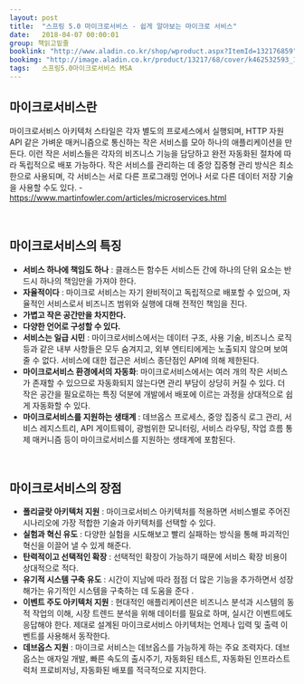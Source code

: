 ```yaml
---
layout: post
title:  "스프링 5.0 마이크로서비스 - 쉽게 알아보는 마이크로 서비스"
date:   2018-04-07 00:00:01
group: 책읽고밑줄
booklink: "http://www.aladin.co.kr/shop/wproduct.aspx?ItemId=132176859"
bookimg: "http://image.aladin.co.kr/product/13217/68/cover/k462532593_1.jpg"
tags:	스프링5.0마이크로서비스 MSA 
---
```


## 마이크로서비스란
마이크로서비스 아키텍처 스타일은 각자 별도의 프로세스에서 실행되며, HTTP 자원  API 같은 가벼운 매커니즘으로 통신하는 작은 서비스를 모아 하나의 애플리케이션을 만든다. 이런 작은 서비스들은 각자의 비즈니스 기능을 담당하고 완전 자동화된 절차에 따라 독립적으로 배포 가능하다. 작은 서비스를 관리하는 데 중앙 집중형 관리 방식은 최소한으로 사용되며, 각 서비스는 서로 다른 프로그래밍 언어나 서로 다른 데이터 저장 기술을 사용할 수도 있다. -https://www.martinfowler.com/articles/microservices.html

<br/>

## 마이크로서비스의 특징

- **서비스 하나에 책임도 하나** : 클래스든 함수든 서비스든 간에 하나의 단위 요소는 반드시 하나의 책임만을 가져야 한다.
- **자율적이다** : 마이크로 서비스는 자기 완비적이고 독립적으로 배포할 수 있으며, 자율적인 서비스로서 비즈니즈 범위와 실행에 대해 전적인 책임을 진다. 
- **가볍고 작은 공간만을 차지한다.** 
- **다양한 언어로 구성할 수 있다.** 
- **서비스는 일급 시민** : 마이크로서비스에서는 데이터 구조, 사용 기술, 비즈니스 로직 등과 같은 내부 사항들은 모두 숨겨지고, 외부 엔티티에게는 노출되지 않으며 보여줄 수 없다. 서비스에 대한 접근은 서비스 종단점인 API에 의해 제한된다. 
- **마이크로서비스 환경에서의 자동화**: 마이크로서비스에서는 여러 개의 작은 서비스가 존재할 수 있으므로 자동화되지 않는다면 관리 부담이 상당히 커질 수 있다. 더 작은 공간을 필요로하는 특징 덕분에 개발에서 배포에 이르는 과정을 상대적으로 쉽게 자동화할 수 있다. 
- **마이크로서비스를 지원하는 생태계** : 데브옵스 프로세스, 중앙 집중식 로그 관리, 서비스 레지스트리, API 게이트웨이, 광범위한 모니터링, 서비스 라우팅, 작업 흐름 통제 매커니즘 등이 마이크로서비스를 지원하는 생태계에 포함된다. 

<br/>

## 마이크로서비스의 장점
- **폴리글랏 아키텍처 지원** : 마이크로서비스 아키텍처를 적용하면 서비스별로 주어진 시나리오에 가장 적합한 기술과 아키텍처를 선택할 수 있다.
- **실험과 혁신 유도** : 다양한 실험을 시도해보고 빨리 실패하는 방식을 통해 파괴적인 혁신을 이끌어 낼 수 있게 해준다. 
- **탄력적이고 선택적인 확장** : 선택적인 확장이 가능하기 때문에 서비스 확장 비용이 상대적으로 적다. 
- **유기적 시스템 구축 유도** : 시간이 지남에 따라 점점 더 많은 기능을 추가하면서 성장해가는 유기적인 시스템을 구축하는 데 도움을 준다 .
- **이벤트 주도 아키텍처 지원** : 현대적인 애플리케이션은 비즈니스 분석과 시스템의 동적 작업의 이해, 시장 트렌드 분석을 위해 데이터를 필요로 하며, 실시간 이벤트에도 응답해야 한다. 제대로 설계된 마이크로서비스 아키텍처는 언제나 입력 및 출력 이벤트를 사용해서 동작한다. 
- **데브옵스 지원** : 마이크로 서비스는 데브옵스를 가능하게 하는 주요 조력자다. 데브옵스는 애자일 개발, 빠른 속도의 출시주기, 자동화된 테스트, 자동화된 인프라스트럭처 프로비저닝, 자동화된 배포를 적극적으로 지지한다.

<br/>

